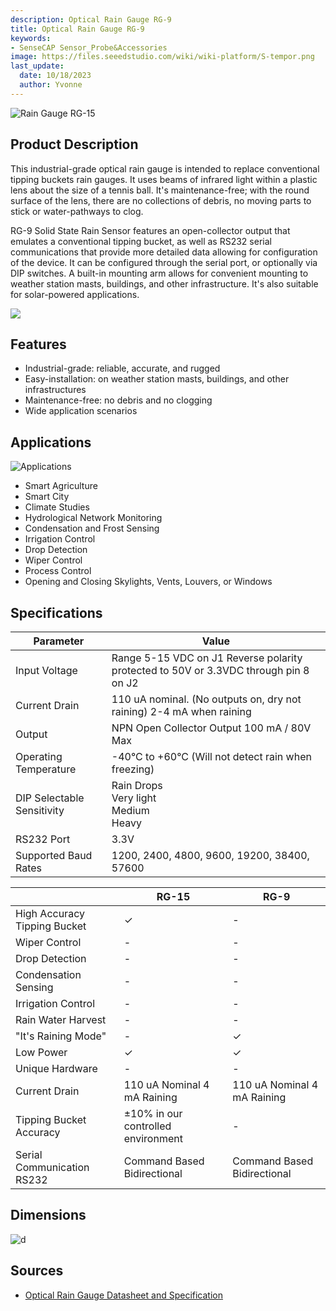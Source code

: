 ```yaml
---
description: Optical Rain Gauge RG-9
title: Optical Rain Gauge RG-9
keywords:
- SenseCAP Sensor_Probe&Accessories
image: https://files.seeedstudio.com/wiki/wiki-platform/S-tempor.png
last_update:
  date: 10/18/2023
  author: Yvonne
---
```


![Rain Gauge RG-15](https://files.seeedstudio.com/wiki/Optical_Rain_Gauge_RG-9/0000_front-05.png)

## Product Description

This industrial-grade optical rain gauge is intended to replace conventional tipping buckets rain gauges. It uses beams of infrared light within a plastic lens about the size of a tennis ball. It's maintenance-free; with the round surface of the lens, there are no collections of debris, no moving parts to stick or water-pathways to clog.

RG-9 Solid State Rain Sensor features an open-collector output that emulates a conventional tipping bucket, as well as RS232 serial communications that provide more detailed data allowing for configuration of the device. It can be configured through the serial port, or optionally via DIP switches. A built-in mounting arm allows for convenient mounting to weather station masts, buildings, and other infrastructure. It's also suitable for solar-powered applications.

[![](https://files.seeedstudio.com/wiki/Seeed-WiKi/docs/images/300px-Get_One_Now_Banner-ragular.png)](https://www.seeedstudio.com/Rain-Gauge-RG-9-p-4744.html)

## Features

* Industrial-grade: reliable, accurate, and rugged
* Easy-installation: on weather station masts, buildings, and other infrastructures
* Maintenance-free: no debris and no clogging
* Wide application scenarios

## Applications

![Applications](https://files.seeedstudio.com/wiki/Industrial-Grade_Optical_Rain_Gauge_RG-15/applications.png)

* Smart Agriculture
* Smart City
* Climate Studies
* Hydrological Network Monitoring
* Condensation and Frost Sensing
* Irrigation Control
* Drop Detection
* Wiper Control
* Process Control
* Opening and Closing Skylights, Vents, Louvers, or Windows

## Specifications
<!-- <style type="text/css">
.tg  {border-collapse:collapse;border-spacing:0;margin:10px}
.tg td{border-color:black;border-style:solid;border-width:1px;font-family:Arial, sans-serif;font-size:14px;
  overflow:hidden;padding:10px 5px;word-break:normal;}
.tg th{border-color:black;border-style:solid;border-width:1px;font-family:Arial, sans-serif;font-size:14px;
  font-weight:normal;overflow:hidden;padding:10px 5px;word-break:normal;}
.tg .tg-2fdn{border-color:#9b9b9b;text-align:left;vertical-align:top}
.tg .tg-e2cz{background-color:#9b9b9b;border-color:#9b9b9b;color:#ffffff;text-align:left;vertical-align:top}
</style> -->
<table class="tg">
<thead>
<tr><th class="tg-e2cz">Parameter</th><th class="tg-e2cz">Value</th></tr>
</thead>
<tbody>
<tr>
<td class="tg-qya6">Input Voltage</td>
<td class="tg-qya6">Range 5-15 VDC on J1 Reverse polarity protected to 50V or 3.3VDC through pin 8 on J2</td>
</tr>
<tr>
<td class="tg-qya6">Current Drain</td>
<td class="tg-qya6">110 uA nominal. (No outputs on, dry not raining) 2-4 mA when raining</td>
</tr>
<tr>
<td class="tg-qya6">Output</td>
<td class="tg-qya6">NPN Open Collector Output 100 mA / 80V Max</td>
</tr>
<tr>
<td class="tg-qya6">Operating Temperature</td>
<td class="tg-qya6">-40°C to +60°C (Will not detect rain when freezing)</td>
</tr>
<tr>
<td class="tg-qya6">DIP Selectable Sensitivity</td>
<td class="tg-qya6">Rain Drops<br />Very light<br />Medium<br />Heavy</td>
</tr>
<tr>
<td class="tg-qya6">RS232 Port</td>
<td class="tg-qya6">3.3V</td>
</tr>
<tr>
<td class="tg-qya6">Supported Baud Rates</td>
<td class="tg-qya6">1200, 2400, 4800, 9600, 19200, 38400, 57600</td>
</tr>
</tbody>
</table>
<div> </div>
<div></div>

<!-- <style type="text/css" xml="space">
.tg  {border-collapse:collapse;border-spacing:0;}
.tg td{border-color:black;border-style:solid;border-width:1px;font-family:Arial, sans-serif;font-size:14px;
  overflow:hidden;padding:10px 5px;word-break:normal;}
.tg th{border-color:black;border-style:solid;border-width:1px;font-family:Arial, sans-serif;font-size:14px;
  font-weight:normal;overflow:hidden;padding:10px 5px;word-break:normal;}
.tg .tg-qya6{background-color:#ffffff;border-color:#9b9b9b;text-align:left;vertical-align:top}
.tg .tg-e2cz{background-color:#9b9b9b;border-color:#9b9b9b;color:#ffffff;text-align:left;vertical-align:top}
</style> -->

<table class="tg">
<thead>
<tr><th class="tg-e2cz"></th><th class="tg-e2cz">RG-15</th><th class="tg-e2cz">RG-9</th></tr>
</thead>
<tbody>
<tr>
<td class="tg-qya6">High Accuracy Tipping Bucket</td>
<td class="tg-qya6"><span data-style="font-weight: 400; font-style: normal;">✓</span></td>
<td class="tg-qya6">-</td>
</tr>
<tr>
<td class="tg-qya6">Wiper Control</td>
<td class="tg-qya6">-</td>
<td class="tg-qya6">-</td>
</tr>
<tr>
<td class="tg-qya6">Drop Detection</td>
<td class="tg-qya6">-</td>
<td class="tg-qya6">-</td>
</tr>
<tr>
<td class="tg-qya6">Condensation Sensing</td>
<td class="tg-qya6">-</td>
<td class="tg-qya6">-</td>
</tr>
<tr>
<td class="tg-qya6">Irrigation Control</td>
<td class="tg-qya6">-</td>
<td class="tg-qya6">-</td>
</tr>
<tr>
<td class="tg-qya6">Rain Water Harvest</td>
<td class="tg-qya6">-</td>
<td class="tg-qya6">-</td>
</tr>
<tr>
<td class="tg-qya6">"It's Raining Mode"</td>
<td class="tg-qya6">-</td>
<td class="tg-qya6"><span data-style="font-weight: 400; font-style: normal;">✓</span></td>
</tr>
<tr>
<td class="tg-qya6">Low Power</td>
<td class="tg-qya6">✓</td>
<td class="tg-qya6">✓</td>
</tr>
<tr>
<td class="tg-qya6">Unique Hardware</td>
<td class="tg-qya6">-</td>
<td class="tg-qya6">-</td>
</tr>
<tr>
<td class="tg-qya6">Current Drain</td>
<td class="tg-qya6">110 uA Nominal 4 mA Raining</td>
<td class="tg-qya6">110 uA Nominal 4 mA Raining</td>
</tr>
<tr>
<td class="tg-qya6">Tipping Bucket Accuracy</td>
<td class="tg-qya6"><span data-style="font-weight: 400; font-style: normal;">±10% in our controlled environment</span></td>
<td class="tg-qya6">-</td>
</tr>
<tr>
<td class="tg-qya6">Serial Communication RS232</td>
<td class="tg-qya6"><span data-style="font-weight: inherit; font-style: inherit; text-decoration: none;">Command Based </span><span data-style="font-style: inherit;">Bidirectional</span></td>
<td class="tg-qya6"><span data-style="font-weight: inherit; font-style: inherit; text-decoration: none;">Command Based </span><span data-style="font-style: inherit;">Bidirectional</span></td>
</tr>
</tbody>
</table>

## Dimensions

![d](https://files.seeedstudio.com/wiki/Optical_Rain_Gauge_RG-9/dimensions.png)

## Sources

* [Optical Rain Gauge Datasheet and Specification](https://files.seeedstudio.com/products/317990687/res/2020.11.23-rg-9_instructions.pdf)
